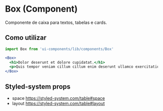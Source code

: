 # Box (Component)

Componente de caixa para textos, tabelas e cards.

## Como utilizar

```js
import Box from 'ui-components/lib/components/Box'
```

```jsx
<Box>
  <h1>Dolor deserunt et dolore cupidatat.</h1>
  <p>Quis tempor veniam cillum cillum enim deserunt ullamco exercitation.</p>
</Box>
```

## Styled-system props

- space https://styled-system.com/table#space
- layout https://styled-system.com/table#layout
